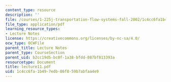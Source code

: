 ```yaml
---
content_type: resource
description: ''
file: /courses/1-225j-transportation-flow-systems-fall-2002/1c4cc6fa1b497edb86f859b7abfaa4e9_lecture11.pdf
file_type: application/pdf
learning_resource_types:
- Lecture Notes
license: https://creativecommons.org/licenses/by-nc-sa/4.0/
ocw_type: OCWFile
parent_title: Lecture Notes
parent_type: CourseSection
parent_uid: b2cc19d5-bc0f-1a38-bfdd-087bf813393a
resourcetype: Document
title: lecture11.pdf
uid: 1c4cc6fa-1b49-7edb-86f8-59b7abfaa4e9
---
```

